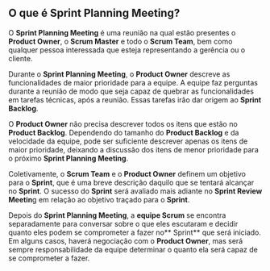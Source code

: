 
O que é **Sprint Planning Meeting**?
------------------------------------

O **Sprint Planning Meeting** é uma reunião na qual estão presentes o **Product Owner**, o **Scrum Master** e todo o **Scrum Team**, bem como qualquer pessoa interessada que esteja representando a gerência ou o cliente.

Durante o **Sprint Planning Meeting**, o **Product Owner** descreve as funcionalidades de maior prioridade para a equipe. A equipe faz perguntas durante a reunião de modo que seja capaz de quebrar as funcionalidades em tarefas técnicas, após a reunião. Essas tarefas irão dar origem ao **Sprint Backlog**.

O **Product Owner** não precisa descrever todos os itens que estão no **Product Backlog**. Dependendo do tamanho do **Product Backlog** e da velocidade da equipe, pode ser suficiente descrever apenas os itens de maior prioridade, deixando a discussão dos itens de menor prioridade para o próximo **Sprint Planning Meeting**.

Coletivamente, o **Scrum Team** e o **Product Owner** definem um objetivo para o **Sprint**, que é uma breve descrição daquilo que se tentará alcançar no **Sprint**. O sucesso do **Sprint** será avaliado mais adiante no **Sprint Review Meetin**g em relação ao objetivo traçado para o **Sprint**.

Depois do **Sprint Planning Meeting**, a **equipe Scrum** se encontra separadamente para conversar sobre o que eles escutaram e decidir quanto eles podem se comprometer a fazer no** Sprint** que será iniciado. Em alguns casos, haverá negociação com o **Product Owner**, mas será sempre responsabilidade da equipe determinar o quanto ela será capaz de se comprometer a fazer.
